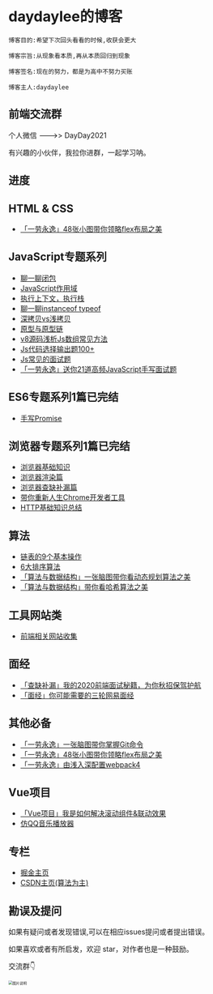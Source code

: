 # daydaylee的博客

```
博客目的:希望下次回头看看的时候,收获会更大
```

```
博客宗旨:从现象看本质,再从本质回归到现象
```

```
博客签名:现在的努力，都是为高中不努力买账
```

```
博客主人:daydaylee
```



## 前端交流群

个人微信 --->>  DayDay2021

有兴趣的小伙伴，我拉你进群，一起学习呐。





## 进度



## HTML & CSS

- [「一劳永逸」48张小图带你领略flex布局之美](https://juejin.im/post/6866914148387651592)







## JavaScript专题系列

- [聊一聊闭包](https://github.com/daydaylee1227/Blog/blob/master/articles/JS/%E8%81%8A%E4%B8%80%E8%81%8A%E9%97%AD%E5%8C%85.md)
- [JavaScript作用域](https://github.com/daydaylee1227/Blog/blob/master/articles/JS/%E4%BD%9C%E7%94%A8%E5%9F%9F.md)
- [执行上下文，执行栈](https://github.com/daydaylee1227/Blog/blob/master/articles/JS/%E6%89%A7%E8%A1%8C%E4%B8%8A%E4%B8%8B%E6%96%87%20%E6%89%A7%E8%A1%8C%E6%A0%88.md)
- [聊一聊instanceof typeof](https://github.com/daydaylee1227/Blog/blob/master/articles/JS/%E8%81%8A%E4%B8%80%E8%81%8Atypeof%20instanceof%20%E5%AE%9E%E7%8E%B0%E5%8E%9F%E7%90%86.md)
- [深拷贝vs浅拷贝](https://github.com/daydaylee1227/Blog/blob/master/articles/JS/%E6%B7%B1%E6%8B%B7%E8%B4%9D%20vs%20%E6%B5%85%E6%8B%B7%E8%B4%9D.md)
- [原型与原型链](https://github.com/daydaylee1227/Blog/blob/master/articles/JS/%E5%8E%9F%E5%9E%8B%E4%B8%8E%E5%8E%9F%E5%9E%8B%E9%93%BE.md)
- [v8源码浅析Js数组常见方法](https://github.com/daydaylee1227/Blog/blob/master/articles/JS/V8%E6%BA%90%E7%A0%81%E6%B5%85%E6%9E%90JS%E6%95%B0%E7%BB%84%E5%B8%B8%E8%A7%81%E6%96%B9%E6%B3%95.md)
- [Js代码选择输出题100+](https://github.com/daydaylee1227/Blog/blob/master/articles/JS/JS%E4%BB%A3%E7%A0%81%E9%80%89%E6%8B%A9%E8%BE%93%E5%87%BA%E9%A2%98.md)
- [Js常见的面试题](https://github.com/daydaylee1227/Blog/blob/master/articles/JS/%E5%B8%A6%E4%BD%A0%E5%A1%AB%E4%B8%80%E4%BA%9BJS%E5%AE%B9%E6%98%93%E5%87%BA%E9%94%99%E7%9A%84%E5%9D%91.md)
- [「一劳永逸」送你21道高频JavaScript手写面试题](https://github.com/daydaylee1227/Blog/issues/15)

## ES6专题系列1篇已完结

- [手写Promise](https://github.com/daydaylee1227/Blog/blob/master/articles/ES6/Promise.md)





## 浏览器专题系列1篇已完结

- [浏览器基础知识](https://github.com/daydaylee1227/Blog/blob/master/articles/%E6%B5%8F%E8%A7%88%E5%99%A8%E7%9B%B8%E5%85%B3/%E6%B5%8F%E8%A7%88%E5%99%A8%E5%9F%BA%E7%A1%80%E7%9F%A5%E8%AF%86%E7%82%B9.md)
- [浏览器渲染篇](https://github.com/daydaylee1227/Blog/blob/master/articles/%E6%B5%8F%E8%A7%88%E5%99%A8%E7%9B%B8%E5%85%B3/%E6%B5%8F%E8%A7%88%E5%99%A8%E6%B8%B2%E6%9F%93%E6%B5%81%E7%A8%8B%E7%AF%87.md)
- [浏览器查缺补漏篇](https://github.com/daydaylee1227/Blog/blob/master/articles/%E6%B5%8F%E8%A7%88%E5%99%A8%E7%9B%B8%E5%85%B3/%E6%B5%8F%E8%A7%88%E5%99%A8%E5%8E%9F%E7%90%86%E7%AF%87%E6%9F%A5%E7%BC%BA%E8%A1%A5%E6%BC%8F.md)
- [带你重新人生Chrome开发者工具](https://github.com/daydaylee1227/Blog/blob/master/articles/%E6%B5%8F%E8%A7%88%E5%99%A8%E7%9B%B8%E5%85%B3/%E5%B8%A6%E4%BD%A0%E9%87%8D%E6%96%B0%E8%AE%A4%E8%AF%86Chrome%E5%BC%80%E5%8F%91%E8%80%85%E5%B7%A5%E5%85%B7.md)
- [HTTP基础知识总结](https://github.com/daydaylee1227/Blog/issues/17)



## 算法

- [链表的9个基本操作](https://github.com/daydaylee1227/Blog/tree/master/%E7%AE%97%E6%B3%95/%E9%93%BE%E8%A1%A8)
- [6大排序算法](https://github.com/daydaylee1227/Blog/tree/master/%E7%AE%97%E6%B3%95/%E6%8E%92%E5%BA%8F%E7%AE%97%E6%B3%95)
- [「算法与数据结构」一张脑图带你看动态规划算法之美](https://juejin.im/post/6872115031501340679)
- [「算法与数据结构」带你看哈希算法之美](https://juejin.im/post/6874708801208254478)



## 工具网站类

- [前端相关网站收集](https://github.com/daydaylee1227/Blog/blob/master/articles/%E5%B7%A5%E5%85%B7-%E7%BD%91%E7%AB%99%E7%B1%BB/%E5%89%8D%E7%AB%AF%E7%9B%B8%E5%85%B3%E7%BD%91%E7%AB%99%E6%94%B6%E9%9B%86.md)



## 面经

- [「查缺补漏」我的2020前端面试秘籍，为你秋招保驾护航](https://github.com/daydaylee1227/Blog/issues/21) 
- [「面经」你可能需要的三轮网易面经](https://github.com/daydaylee1227/Blog/blob/master/articles/%E9%9D%A2%E8%AF%95/%E9%9D%A2%E7%BB%8F.md)



## 其他必备

- [「一劳永逸」一张脑图带你掌握Git命令](https://juejin.im/post/6869519303864123399)
- [「一劳永逸」48张小图带你领略flex布局之美](https://juejin.im/post/6866914148387651592)
- [「一劳永逸」由浅入深配置webpack4](https://juejin.im/post/6859888538004783118)









## Vue项目

- [「Vue项目」我是如何解决滚动组件&联动效果](https://github.com/daydaylee1227/Blog/issues/14)
- [仿QQ音乐播放器](https://github.com/daydaylee1227/Blog/tree/master/vue-daymusic)





## 专栏

- [掘金主页](https://juejin.im/user/5ef326ab6fb9a07ebe237664)
- [CSDN主页(算法为主)](https://blog.csdn.net/qq_43127921)





## 勘误及提问

如果有疑问或者发现错误,可以在相应issues提问或者提出错误。

如果喜欢或者有所启发，欢迎 star，对作者也是一种鼓励。





交流群👇

<img src="https://mmbiz.qpic.cn/sz_mmbiz_png/Voibl9R35rqpibfGM2SdS4If8pAVrufnaQRNlphXugKlNKjFazcrmEevXBWQ14aX3t9vRhBFhCLfwejUrPWMEvcA/640?wx_fmt=png&amp;tp=webp&amp;wxfrom=5&amp;wx_lazy=1&amp;wx_co=1" alt="图片说明" style="zoom: 50%;" />